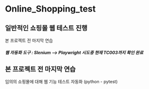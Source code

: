 # Online_Shopping_test

## 일반적인 쇼핑몰 웹 테스트 진행  
본 프로젝트 전 마지막 연습  
##### 웹 자동화 도구 : Slenium --> Playwright 시도중 현재 TC003까지 확인 완료  

  
본 프로젝트 전 마지막 연습    
---  

임의의 쇼핑몰에 대해 웹 기능 테스트 자동화 (python - pytest)



